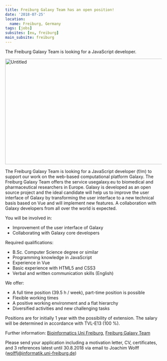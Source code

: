 ```yaml
---
title: Freiburg Galaxy Team has an open position!
date: '2018-07-25'
location:
  name: Freiburg, Germany
tags: [jobs]
subsites: [eu, freiburg]
main_subsite: freiburg
---
```


The Freiburg Galaxy Team is looking for a JavaScript developer.

<div class="multiple-img">
<a data-flickr-embed="true"  href="https://www.flickr.com/photos/134305289@N03/31768905991/in/album-72157671198874931/" title="Untitled"><img src="https://farm1.staticflickr.com/366/31768905991_508703bbeb_k.jpg" width="512" height="340" alt="Untitled"></a><script async src="//embedr.flickr.com/assets/client-code.js" charset="utf-8"></script>
</div>

The Freiburg Galaxy Team is looking for a JavaScript developer (f/m) to support our work on the web-based computational platform Galaxy. The Freiburg Galaxy
Team offers the service usegalaxy.eu to biomedical and pharmaceutical researchers in Europe. Galaxy is developed as an open source project and the ideal candidate will help us to improve the user interface of Galaxy by transforming the user interface to a new technical basis based on Vue and will implement new features. A collaboration with Galaxy developers from all over the world is expected.

You will be involved in:

* Improvement of the user interface of Galaxy
* Collaborating with Galaxy core developers

Required qualifications:

* B.Sc. Computer Science degree or similar
* Programming knowledge in JavaScript
* Experience in Vue
* Basic experience with HTML5 and CSS3
* Verbal and written communication skills (English)

We offer:

* A full time position (39.5 h / week), part-time position is possible
* Flexible working times
* A positive working environment and a flat hierarchy
* Diversified activities and new challenging tasks


Positions are for initially 1 year with the possibility of extension. The salary will be determined in accordance with TVL-E13 (100 %).

Further information: [Bioinformatics Uni Freiburg](http://www.bioinf.uni-freiburg.de/), [Freiburg Galaxy Team](https://usegalaxy-eu.github.io/freiburg/people)

Please send your application including a motivation letter, CV, certificates, and 3 references latest until 30.8.2018 via email to Joachim Wolff (wolffj@informatik.uni-freiburg.de)

